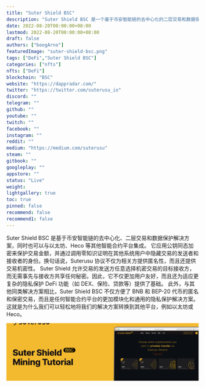 ```yaml
---
title: "Suter Shield BSC"
description: "Suter Shield BSC 是一个基于币安智能链的去中心化的二层交易和数据保护解决方案。"
date: 2022-08-20T00:00:00+08:00
lastmod: 2022-08-20T00:00:00+08:00
draft: false
authors: ["boogArno"]
featuredImage: "suter-shield-bsc.png"
tags: ["DeFi","Suter Shield BSC"]
categories: ["nfts"]
nfts: ["DeFi"]
blockchain: "BSC"
website: "https://dappradar.com/"
twitter: "https://twitter.com/suterusu_io"
discord: ""
telegram: ""
github: ""
youtube: ""
twitch: ""
facebook: ""
instagram: ""
reddit: ""
medium: "https://medium.com/suterusu"
steam: ""
gitbook: ""
googleplay: ""
appstore: ""
status: "Live"
weight: 
lightgallery: true
toc: true
pinned: false
recommend: false
recommend1: false
---
```

Suter Shield BSC 是基于币安智能链的去中心化、二层交易和数据保护解决方案，同时也可以与以太坊、Heco 等其他智能合约平台集成。
它应用公钥同态加密来保护交易金额，并通过调用零知识证明在其他系统用户中隐藏交易的发送者和接收者的身份。换句话说，Suterusu 协议不仅为相关方提供匿名性，而且还提供交易机密性。
Suter Shield 允许交易的发送方任意选择机密交易的目标接收方，而无需事先与接收方共享任何秘密。因此，它不仅更加用户友好，而且还为适应更复杂的隐私保护 DeFi 功能（如 DEX、保险、贷款等）提供了基础。
此外，与其他同类解决方案相比，Suter Shield BSC 不仅方便了 BNB 和 BEP-20 代币的匿名和保密交易，而且是任何智能合约平台的更加模块化和通用的隐私保护解决方案。这就是为什么我们可以轻松地将我们的解决方案转换到其他平台，例如以太坊或 Heco。

![1_XKk9houL_kvC3H7ngP5rmA](1_XKk9houL_kvC3H7ngP5rmA.png)